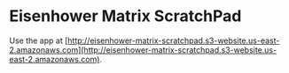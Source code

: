 # Eisenhower Matrix ScratchPad
Use the app at [http://eisenhower-matrix-scratchpad.s3-website.us-east-2.amazonaws.com](http://eisenhower-matrix-scratchpad.s3-website.us-east-2.amazonaws.com).


